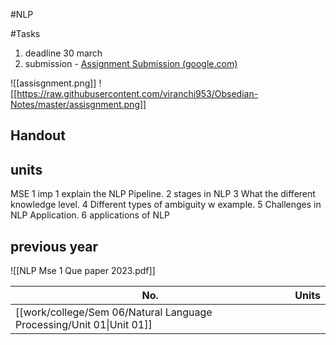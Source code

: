 #NLP


#Tasks 
1. deadline 30 march
2. submission - [Assignment Submission (google.com)](https://classroom.google.com/c/NjQ2ODgwNTU5Mjg2/a/NjY3MjcwNTk4MzUy/details)

![[assisgnment.png]]
![[https://raw.githubusercontent.com/viranchi953/Obsedian-Notes/master/assisgnment.png]]




## Handout

## units




MSE 1 imp
1 explain the NLP Pipeline.
2 stages in NLP
3 What the different knowledge level.
4 Different types of ambiguity w example.
5 Challenges in NLP Application.
6 applications of NLP


## previous year

![[NLP Mse 1 Que paper 2023.pdf]]


| No.                                                                  | Units |
| -------------------------------------------------------------------- | ----- |
| [[work/college/Sem 06/Natural Language Processing/Unit 01\|Unit 01]] |       |



